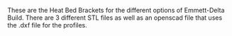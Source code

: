 These are the Heat Bed Brackets for the different options of Emmett-Delta Build.
There are 3 different STL files as well as an openscad file that uses the .dxf file for the profiles.
